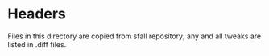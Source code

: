 Headers
=======

Files in this directory are copied from sfall repository; any and all tweaks are listed in .diff files.
